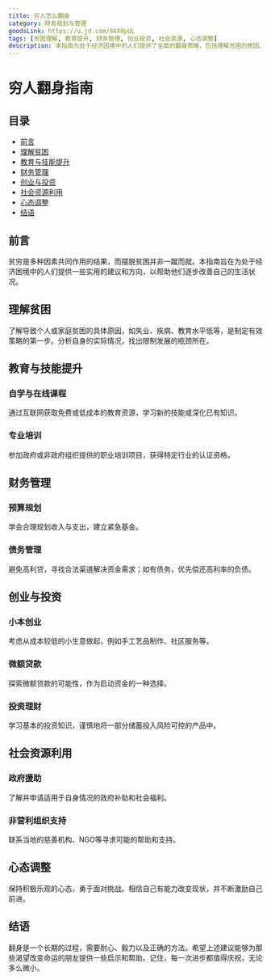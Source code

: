 ```yaml
---
title: 穷人怎么翻身
category: 财务规划与管理
goodsLink: https://u.jd.com/86X0pUL
tags: [贫困理解, 教育提升, 财务管理, 创业投资, 社会资源, 心态调整]
description: 本指南为处于经济困境中的人们提供了全面的翻身策略，包括理解贫困的原因、通过教育与技能提升自我、有效的财务管理、探索创业与投资机会、利用社会资源以及重要的心态调整。特别强调了利用互联网自学、参加职业培训项目、合理规划预算和债务管理等实用方法，同时也提到了寻求政府援助和社会资源的重要性。适合希望逐步改善自身经济状况并追求更好生活的读者阅读与实践。每一次小的进步都是走向成功的重要一步。
---
```

# 穷人翻身指南

## 目录
- [前言](#前言)
- [理解贫困](#理解贫困)
- [教育与技能提升](#教育与技能提升)
- [财务管理](#财务管理)
- [创业与投资](#创业与投资)
- [社会资源利用](#社会资源利用)
- [心态调整](#心态调整)
- [结语](#结语)

## 前言
贫穷是多种因素共同作用的结果，而摆脱贫困并非一蹴而就。本指南旨在为处于经济困境中的人们提供一些实用的建议和方向，以帮助他们逐步改善自己的生活状况。

## 理解贫困
了解导致个人或家庭贫困的具体原因，如失业、疾病、教育水平低等，是制定有效策略的第一步。分析自身的实际情况，找出限制发展的瓶颈所在。

## 教育与技能提升
### 自学与在线课程
通过互联网获取免费或低成本的教育资源，学习新的技能或深化已有知识。
### 专业培训
参加政府或非政府组织提供的职业培训项目，获得特定行业的认证资格。

## 财务管理
### 预算规划
学会合理规划收入与支出，建立紧急基金。
### 债务管理
避免高利贷，寻找合法渠道解决资金需求；如有债务，优先偿还高利率的负债。

## 创业与投资
### 小本创业
考虑从成本较低的小生意做起，例如手工艺品制作、社区服务等。
### 微额贷款
探索微额贷款的可能性，作为启动资金的一种选择。
### 投资理财
学习基本的投资知识，谨慎地将一部分储蓄投入风险可控的产品中。

## 社会资源利用
### 政府援助
了解并申请适用于自身情况的政府补助和社会福利。
### 非营利组织支持
联系当地的慈善机构、NGO等寻求可能的帮助和支持。

## 心态调整
保持积极乐观的心态，勇于面对挑战。相信自己有能力改变现状，并不断激励自己前进。

## 结语
翻身是一个长期的过程，需要耐心、毅力以及正确的方法。希望上述建议能够为那些渴望改变命运的朋友提供一些启示和帮助。记住，每一次进步都值得庆祝，无论多么微小。